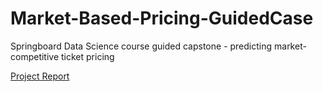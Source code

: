# Market-Based-Pricing-GuidedCase
Springboard Data Science course guided capstone - predicting market-competitive ticket pricing


[Project Report](https://github.com/jpbaselj/Market-Based-Pricing-GuidedCase/blob/main/deliverables/Guided%20Capstone%20Project%20Report.pdf)

